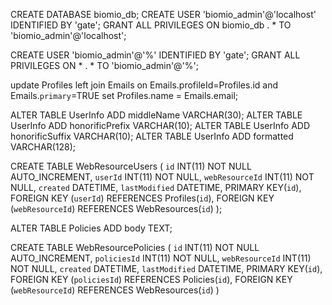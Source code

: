 CREATE DATABASE biomio_db;
CREATE USER 'biomio_admin'@'localhost' IDENTIFIED BY 'gate';
GRANT ALL PRIVILEGES ON biomio_db . * TO 'biomio_admin'@'localhost';

CREATE USER 'biomio_admin'@'%' IDENTIFIED BY 'gate';
GRANT ALL PRIVILEGES ON * . * TO 'biomio_admin'@'%';

update Profiles
left join Emails on Emails.profileId=Profiles.id and Emails.`primary`=TRUE
set Profiles.name = Emails.email;

ALTER TABLE UserInfo ADD middleName VARCHAR(30);
ALTER TABLE UserInfo ADD honorificPrefix VARCHAR(10);
ALTER TABLE UserInfo ADD honorificSuffix VARCHAR(10);
ALTER TABLE UserInfo ADD formatted VARCHAR(128);

CREATE TABLE WebResourceUsers (
  `id` INT(11) NOT NULL AUTO_INCREMENT,
  `userId` INT(11) NOT NULL,
  `webResourceId` INT(11) NOT NULL,
  `created` DATETIME,
  `lastModified` DATETIME,
  PRIMARY KEY(`id`),
  FOREIGN KEY (`userId`) REFERENCES Profiles(`id`),
  FOREIGN KEY (`webResourceId`) REFERENCES WebResources(`id`)
);

ALTER TABLE Policies ADD body TEXT;

CREATE TABLE WebResourcePolicies (
  `id` INT(11) NOT NULL AUTO_INCREMENT,
  `policiesId` INT(11) NOT NULL,
  `webResourceId` INT(11) NOT NULL,
  `created` DATETIME,
  `lastModified` DATETIME,
  PRIMARY KEY(`id`),
  FOREIGN KEY (`policiesId`) REFERENCES Policies(`id`),
  FOREIGN KEY (`webResourceId`) REFERENCES WebResources(`id`)
)